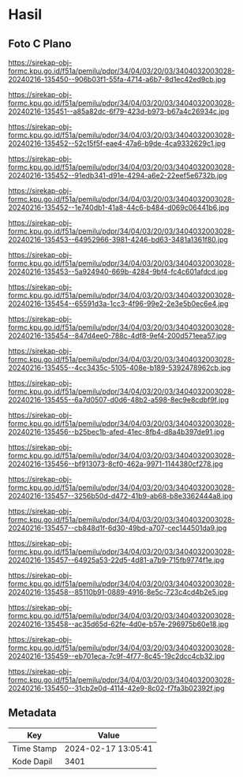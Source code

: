 # Hasil

## Foto C Plano

https://sirekap-obj-formc.kpu.go.id/f51a/pemilu/pdpr/34/04/03/20/03/3404032003028-20240216-135450--906b03f1-55fa-4714-a6b7-8d1ec42ed9cb.jpg

https://sirekap-obj-formc.kpu.go.id/f51a/pemilu/pdpr/34/04/03/20/03/3404032003028-20240216-135451--a85a82dc-6f79-423d-b973-b67a4c26934c.jpg

https://sirekap-obj-formc.kpu.go.id/f51a/pemilu/pdpr/34/04/03/20/03/3404032003028-20240216-135452--52c15f5f-eae4-47a6-b9de-4ca9332629c1.jpg

https://sirekap-obj-formc.kpu.go.id/f51a/pemilu/pdpr/34/04/03/20/03/3404032003028-20240216-135452--91edb341-d91e-4294-a6e2-22eef5e6732b.jpg

https://sirekap-obj-formc.kpu.go.id/f51a/pemilu/pdpr/34/04/03/20/03/3404032003028-20240216-135452--1e740db1-41a8-44c6-b484-d069c06441b6.jpg

https://sirekap-obj-formc.kpu.go.id/f51a/pemilu/pdpr/34/04/03/20/03/3404032003028-20240216-135453--64952966-3981-4246-bd63-3481a1361f80.jpg

https://sirekap-obj-formc.kpu.go.id/f51a/pemilu/pdpr/34/04/03/20/03/3404032003028-20240216-135453--5a924940-669b-4284-9bf4-fc4c601afdcd.jpg

https://sirekap-obj-formc.kpu.go.id/f51a/pemilu/pdpr/34/04/03/20/03/3404032003028-20240216-135454--65591d3a-1cc3-4f96-99e2-2e3e5b0ec6e4.jpg

https://sirekap-obj-formc.kpu.go.id/f51a/pemilu/pdpr/34/04/03/20/03/3404032003028-20240216-135454--847d4ee0-788c-4df8-9ef4-200d571eea57.jpg

https://sirekap-obj-formc.kpu.go.id/f51a/pemilu/pdpr/34/04/03/20/03/3404032003028-20240216-135455--4cc3435c-5105-408e-b189-5392478962cb.jpg

https://sirekap-obj-formc.kpu.go.id/f51a/pemilu/pdpr/34/04/03/20/03/3404032003028-20240216-135455--6a7d0507-d0d6-48b2-a598-8ec9e8cdbf9f.jpg

https://sirekap-obj-formc.kpu.go.id/f51a/pemilu/pdpr/34/04/03/20/03/3404032003028-20240216-135456--b25bec1b-afed-41ec-8fb4-d8a4b397de91.jpg

https://sirekap-obj-formc.kpu.go.id/f51a/pemilu/pdpr/34/04/03/20/03/3404032003028-20240216-135456--bf913073-8cf0-462a-9971-1144380cf278.jpg

https://sirekap-obj-formc.kpu.go.id/f51a/pemilu/pdpr/34/04/03/20/03/3404032003028-20240216-135457--3256b50d-d472-41b9-ab68-b8e3362444a8.jpg

https://sirekap-obj-formc.kpu.go.id/f51a/pemilu/pdpr/34/04/03/20/03/3404032003028-20240216-135457--cb848d1f-6d30-49bd-a707-cec144501da9.jpg

https://sirekap-obj-formc.kpu.go.id/f51a/pemilu/pdpr/34/04/03/20/03/3404032003028-20240216-135457--64925a53-22d5-4d81-a7b9-715fb9774f1e.jpg

https://sirekap-obj-formc.kpu.go.id/f51a/pemilu/pdpr/34/04/03/20/03/3404032003028-20240216-135458--85110b91-0889-4916-8e5c-723c4cd4b2e5.jpg

https://sirekap-obj-formc.kpu.go.id/f51a/pemilu/pdpr/34/04/03/20/03/3404032003028-20240216-135458--ac35d65d-62fe-4d0e-b57e-296975b60e18.jpg

https://sirekap-obj-formc.kpu.go.id/f51a/pemilu/pdpr/34/04/03/20/03/3404032003028-20240216-135459--eb701eca-7c9f-4f77-8c45-19c2dcc4cb32.jpg

https://sirekap-obj-formc.kpu.go.id/f51a/pemilu/pdpr/34/04/03/20/03/3404032003028-20240216-135450--31cb2e0d-4114-42e9-8c02-f7fa3b02392f.jpg


## Metadata

| Key        | Value               |
| ---------- | ------------------- |
| Time Stamp | 2024-02-17 13:05:41 |
| Kode Dapil | 3401                |



